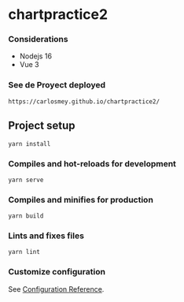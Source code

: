 # chartpractice2

### Considerations
- Nodejs 16
- Vue 3

### See de Proyect deployed
```
https://carlosmey.github.io/chartpractice2/
```

## Project setup
```
yarn install
```

### Compiles and hot-reloads for development
```
yarn serve
```

### Compiles and minifies for production
```
yarn build
```

### Lints and fixes files
```
yarn lint
```

### Customize configuration
See [Configuration Reference](https://cli.vuejs.org/config/).
